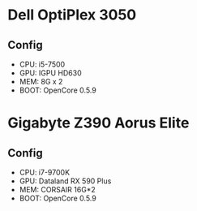 # Dell OptiPlex 3050

## Config

* CPU: i5-7500
* GPU: IGPU HD630
* MEM: 8G x 2
* BOOT: OpenCore 0.5.9


# Gigabyte Z390 Aorus Elite 

## Config
* CPU: i7-9700K
* GPU: Dataland RX 590 Plus
* MEM: CORSAIR 16G*2
* BOOT: OpenCore 0.5.9
